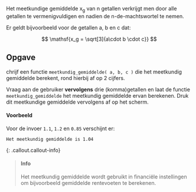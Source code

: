 Het meetkundige gemiddelde x<sub>g</sub> van n getallen verkrijgt men door alle getallen te vermenigvuldigen en nadien de n-de-machtswortel te nemen. 

Er geldt bijvoorbeeld voor de getallen a, b en c dat:

$$
\mathsf{x_g = \sqrt[3]{a\cdot b \cdot c}}
$$

## Opgave

chrijf een functie `meetkundig_gemiddelde( a, b, c )` die het meetkundig gemiddelde berekent, rond hierbij af op 2 cijfers. 

Vraag aan de gebruiker **vervolgens** drie (komma)getallen en laat de functie `meetkundig_gemiddelde` het meetkundig gemiddelde ervan berekenen. Druk dit meetkundige gemiddelde vervolgens af op het scherm.

#### Voorbeeld

Voor de invoer `1.1`, `1.2` en `0.85` verschijnt er:

```
Het meetkundig gemiddelde is 1.04
```

{: .callout.callout-info}
>#### Info
> Het meetkundig gemiddelde wordt gebruikt in financiële instellingen om bijvoorbeeld gemiddelde rentevoeten te berekenen.
